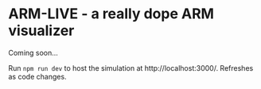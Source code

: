 # ARM-LIVE - a really dope ARM visualizer
Coming soon...

Run `npm run dev` to host the simulation at http://localhost:3000/. Refreshes as code changes.